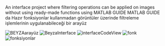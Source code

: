 An interface project where filtering operations can be applied on images without using ready-made functions using MATLAB GUIDE
MATLAB GUIDE da Hazır fonksiyonlar kullanmadan görüntüler üzerinde filtreleme işlemlerinin uygulanabileceği bir arayüz

![BEYZAarayüz](https://github.com/muslumebeyzayildiz/-image-processing-interface/assets/103489618/0eb59104-cdfd-48bd-809d-be1dcf74f16e)
![BeyzaInterface](https://github.com/muslumebeyzayildiz/-image-processing-interface/assets/103489618/73f7f8e9-e274-46b2-a9e9-2ba0f15f0cc3)
![interfaceCodeView](https://github.com/muslumebeyzayildiz/-image-processing-interface/assets/103489618/72c78b35-eeff-4452-a113-21eaa1f5b4ae)
![fonk](https://github.com/muslumebeyzayildiz/-image-processing-interface/assets/103489618/e999f8d6-7dd7-42b3-8bd2-c9fb11979c5e)
![fonksiyonlar](https://github.com/muslumebeyzayildiz/-image-processing-interface/assets/103489618/cb25ee3b-4ae1-48c5-a8e9-1720f8977cc8)
